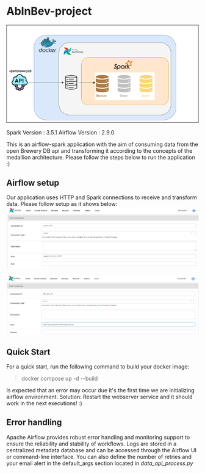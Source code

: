# AbInBev-project

![alt text](https://github.com/JotaVMuniz/AbInBev-project/blob/main/images/abinbev-app.drawio.png)

Spark Version : 3.5.1
Airflow Version : 2.9.0

This is an airflow-spark application with the aim of consuming data from the open Brewery DB api and transforming it according to the concepts of the medallion architecture. Please follow the steps below to run the application :)

## Airflow setup

Our application uses HTTP and Spark connections to receive and transform data. Please follow setup as it shows below:
![alt text](https://github.com/JotaVMuniz/AbInBev-project/blob/main/images/spark_config.png)

![alt text](https://github.com/JotaVMuniz/AbInBev-project/blob/main/images/http_config.png)

## Quick Start
For a quick start, run the following command to build your docker image:
> docker compose up -d --build

Is expected that an error may occur due it's the first time we are initializing airflow environment.
Solution: Restart the webserver service and it should work in the next executions! :)


## Error handling
Apache Airflow provides robust error handling and monitoring support to ensure the reliability and stability of workflows.
Logs are stored in a centralized metadata database and can be accessed through the Airflow UI or command-line interface.
You can also define the number of retries and your email alert in the default_args section located in *data_api_process.py*